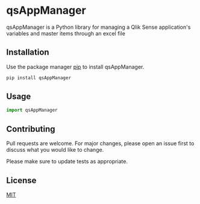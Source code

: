# qsAppManager

qsAppManager is a Python library for managing a Qlik Sense application's variables and master items through an excel file

## Installation

Use the package manager [pip](https://pip.pypa.io/en/stable/) to install qsAppManager.

```bash
pip install qsAppManager
```

## Usage

```python
import qsAppManager
```

## Contributing
Pull requests are welcome. For major changes, please open an issue first to discuss what you would like to change.

Please make sure to update tests as appropriate.

## License
[MIT](https://choosealicense.com/licenses/mit/)
